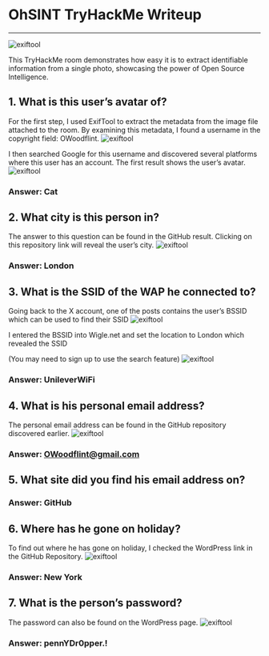 # OhSINT TryHackMe Writeup
----
![exiftool](https://miro.medium.com/v2/resize:fit:720/format:webp/1*SekVhAaN0ZLISUlsuo4ogw.jpeg)

This TryHackMe room demonstrates how easy it is to extract identifiable information from a single photo, showcasing the power of Open Source Intelligence.
## 1. What is this user’s avatar of?

For the first step, I used ExifTool to extract the metadata from the image file attached to the room. By examining this metadata, I found a username in the copyright field: OWoodflint.
![exiftool](https://miro.medium.com/v2/resize:fit:720/format:webp/1*VPhg69nhJpVIZRQ3SP36VQ.png)

I then searched Google for this username and discovered several platforms where this user has an account. The first result shows the user’s avatar.
![exiftool](https://miro.medium.com/v2/resize:fit:720/format:webp/1*VPhg69nhJpVIZRQ3SP36VQ.png)


### Answer: Cat
## 2. What city is this person in?

The answer to this question can be found in the GitHub result. Clicking on this repository link will reveal the user’s city.
![exiftool](https://miro.medium.com/v2/resize:fit:720/format:webp/1*tf9bkbzdrYa5i2FulGfW6A.png)


### Answer: London
## 3. What is the SSID of the WAP he connected to?

Going back to the X account, one of the posts contains the user’s BSSID which can be used to find their SSID
![exiftool](https://miro.medium.com/v2/resize:fit:720/format:webp/1*M2I4LpQBrNt504cZIcj-rg.png)


I entered the BSSID into Wigle.net and set the location to London which revealed the SSID

(You may need to sign up to use the search feature)
![exiftool](https://miro.medium.com/v2/resize:fit:720/format:webp/1*b1991qzCrdqZwucA7iyeHQ.png)

### Answer: UnileverWiFi
## 4. What is his personal email address?

The personal email address can be found in the GitHub repository discovered earlier.
![exiftool](https://miro.medium.com/v2/resize:fit:720/format:webp/1*O47oSsUmed4hfpMV6eKv0Q.png)


### Answer: OWoodflint@gmail.com
## 5. What site did you find his email address on?

### Answer: GitHub
## 6. Where has he gone on holiday?

To find out where he has gone on holiday, I checked the WordPress link in the GitHub Repository.
![exiftool](https://miro.medium.com/v2/resize:fit:720/format:webp/1*U2t444lGUIASonmeq94Xgg.png)


### Answer: New York
## 7. What is the person’s password?

The password can also be found on the WordPress page.
![exiftool](https://miro.medium.com/v2/resize:fit:640/format:webp/1*c1hGddVqwm7DIS3kFqZfBQ.png)


### Answer: pennYDr0pper.!